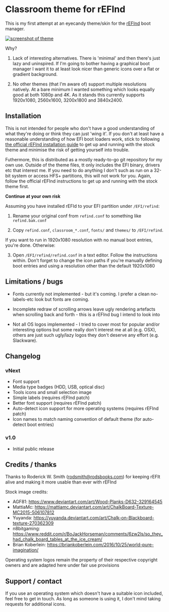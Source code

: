 # Classroom theme for rEFInd

This is my first attempt at an eyecandy theme/skin for the [rEFInd](http://www.rodsbooks.com/refind/) boot manager.

[![screenshot of theme](https://gitlab.com/nathanchere/rEFInd-classroom/raw/master/meta/screenshot-1_0_thumb.jpg)](https://gitlab.com/nathanchere/rEFInd-classroom/raw/master/meta/screenshot-1_0.jpg)

Why?

1. Lack of interesting alternatives. There is 'minimal' and then there's just lazy and uninspired. If I'm going to bother having a graphical boot manager I want it to at least look nicer than generic icons over a flat or gradient background.

2. No other themes (that I'm aware of) support multiple resolutions natively. At a bare minimum I wanted something which looks equally good at both 1080p and 4K. As it stands this currently supports 1920x1080, 2560x1600, 3200x1800 and 3840x2400.

## Installation

This is not intended for people who don't have a good understanding of what they're doing or think they can just 'wing it'. If you don't at least have a reasonable understanding of how EFI boot loaders work, stick to following [the official rEFInd installation guide](http://www.rodsbooks.com/refind/installing.html) to get up and running with the stock theme and minimise the risk of getting yourself into trouble.

Futhermore, this is distributed as a mostly ready-to-go git repository for my own use. Outside of the theme files, tt only includes the EFI binary, drivers etc that interest me. If you need to do anything I don't such as run on a 32-bit system or access HFS+ partitions, this will not work for you. Again, follow the official rEFInd instructions to get up and running with the stock theme first.

**Continue at your own risk**

Assuming you have installed rEFId to your EFI partition under `/EFI/refind`:

1. Rename your original conf from `refind.conf` to something like `refind.bak.conf`

2. Copy `refind.conf`, `classroom_*.conf`, `fonts/` and `themes/` to `/EFI/refind`. 

If you want to run in 1920x1080 resolution with no manual boot entries, you're done. Otherwise:

3. Open `/EFI/refind/refind.conf` in a text editor. Follow the instructions within. Don't forget to
   change the icon paths if you're manually defining boot entries and using a resolution other than
   the default 1920x1080

## Limitations / bugs

* Fonts currently not implemented - but it's coming. I prefer a clean no-labels-etc look but fonts are coming.

* Incomplete redraw of scrolling arrows leave ugly rendering artefacts when scrolling back and forth - this is a rEFInd bug I intend to look into

* Not all OS logos implemented - I tried to cover most for popular and/or interesting options but some really don't interest me at all (e.g. OSX), others are just such ugly/lazy logos they don't deserve any effort (e.g. Slackware).

## Changelog

### vNext

* Font support
* Media type badges (HDD, USB, optical disc)
* Tools icons and small selection image
* Simple labels (requires rEFInd patch)
* Better font support (requires rEFInd patch)
* Auto-detect icon support for more operating systems (requires rEFInd patch)
* Icon names to match naming convention of default theme (for auto-detect boot entries)

### v1.0

* Initial public release

## Credits / thanks

Thanks to Roderick W. Smith (rodsmith@rodsbooks.com) for keeping rEFIt alive and making it more usable than ever with rEFInd

Stock image credits:

* 	AGF81: https://www.deviantart.com/art/Wood-Planks-D632-329164545
* 	MattiaMc: https://mattiamc.deviantart.com/art/ChalkBoard-Texture-MC2015-506107812
* 	Yuyanda: https://yuyanda.deviantart.com/art/Chalk-on-Blackboard-texture-270362309
* 	n8bitgaming: https://www.reddit.com/r/BoJackHorseman/comments/6zw2ls/so_they_had_chalk_board_tables_at_the_ice_cream/
* 	Brian Koberlein: https://briankoberlein.com/2016/10/25/world-pure-imagination/

Operating system logos remain the property of their respective copyright owners and are adapted here under fair use provisions

## Support / contact

If you use an operating system which doesn't have a suitable icon included, feel free to get in touch. As long as someone is using it, I don't mind taking requests for additional icons.

